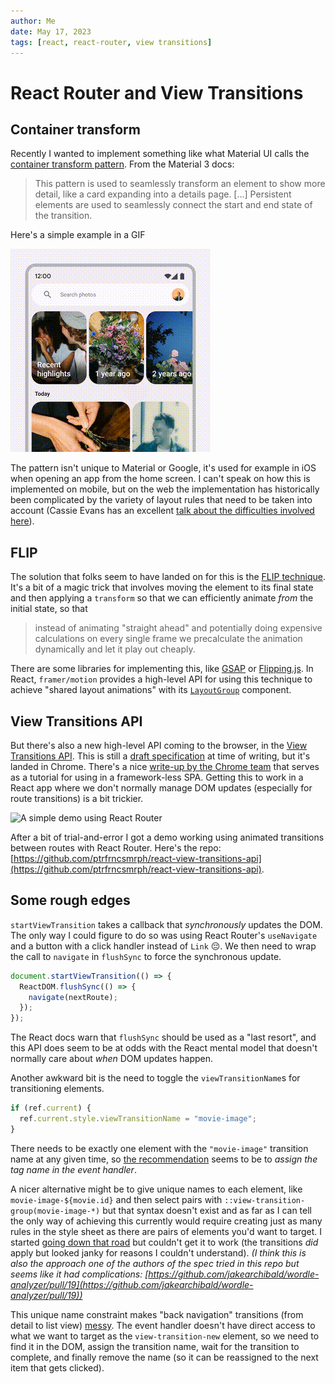 ```yaml
---
author: Me
date: May 17, 2023
tags: [react, react-router, view transitions]
---
```


# React Router and View Transitions

## Container transform

Recently I wanted to implement something like what Material UI calls the [container transform pattern](https://m3.material.io/styles/motion/transitions/transition-patterns#b67cba74-6240-4663-a423-d537b6d21187). From the Material 3 docs:

> This pattern is used to seamlessly transform an element to show more detail, like a card expanding into a details page.
> [...]
> Persistent elements are used to seamlessly connect the start and end state of the transition.

Here's a simple example in a GIF

![An example from the Material UI documentation](../images/2023-05-21-container-transform.gif)

The pattern isn't unique to Material or Google, it's used for example in iOS when opening an app from the home screen.
I can't speak on how this is implemented on mobile, but on the web the implementation has historically been complicated by the variety of layout rules that need to be taken into account (Cassie Evans has an excellent [talk about the difficulties involved here](https://www.youtube.com/watch?v=POBxxUkvHi4)).

## FLIP

The solution that folks seem to have landed on for this is the [FLIP technique](https://aerotwist.com/blog/flip-your-animations/).
It's a bit of a magic trick that involves moving the element to its final state and then applying a `transform` so that we can efficiently animate _from_ the initial state, so that

> instead of animating "straight ahead" and potentially doing expensive calculations on every single frame we precalculate the animation dynamically and let it play out cheaply.

There are some libraries for implementing this, like [GSAP](https://greensock.com/docs/v3/Plugins/Flip/) or [Flipping.js](https://github.com/davidkpiano/flipping).
In React, `framer/motion` provides a high-level API for using this technique to achieve "shared layout animations" with its [`LayoutGroup`](https://www.framer.com/motion/layout-group/) component.

## View Transitions API

But there's also a new high-level API coming to the browser, in the [View Transitions API](https://developer.mozilla.org/en-US/docs/Web/API/View_Transitions_API).
This is still a [draft specification](https://drafts.csswg.org/css-view-transitions-1/) at time of writing, but it's landed in Chrome.
There's a nice [write-up by the Chrome team](https://developer.chrome.com/docs/web-platform/view-transitions/) that serves as a tutorial for using in a framework-less SPA.
Getting this to work in a React app where we don't normally manage DOM updates (especially for route transitions) is a bit trickier.

<!-- <image-loader
placeholder="../images/2023-05-21-demo/small.gif"
full-image="../images/2023-05-21-demo/large.gif"
/> -->

![A simple demo using React Router](../images/2023-05-21-demo/large.gif)

After a bit of trial-and-error I got a demo working using animated transitions between routes with React Router.
Here's the repo: [https://github.com/ptrfrncsmrph/react-view-transitions-api](https://github.com/ptrfrncsmrph/react-view-transitions-api).

## Some rough edges

`startViewTransition` takes a callback that _synchronously_ updates the DOM.
The only way I could figure to do so was using React Router's `useNavigate` and a button with a click handler instead of `Link` 😔.
We then need to wrap the call to `navigate` in `flushSync` to force the synchronous update.

```ts
document.startViewTransition(() => {
  ReactDOM.flushSync(() => {
    navigate(nextRoute);
  });
});
```

The React docs warn that `flushSync` should be used as a "last resort", and this API does seem to be at odds with the React mental model that doesn't normally care about _when_ DOM updates happen.

Another awkward bit is the need to toggle the `viewTransitionName`s for transitioning elements.

```ts
if (ref.current) {
  ref.current.style.viewTransitionName = "movie-image";
}
```

There needs to be exactly one element with the `"movie-image"` transition name at any given time, so [the recommendation](https://developer.chrome.com/docs/web-platform/view-transitions/#transitioning-elements-dont-need-to-be-the-same-dom-element) seems to be to _assign the tag name in the event handler_.

A nicer alternative might be to give unique names to each element, like `movie-image-${movie.id}` and then select pairs with `::view-transition-group(movie-image-*)` but that syntax doesn't exist and as far as I can tell the only way of achieving this currently would require creating just as many rules in the style sheet as there are pairs of elements you'd want to target.
I started [going down that road](https://github.com/ptrfrncsmrph/react-view-transitions-api/compare/main...dynamic-style-sheet-rules) but couldn't get it to work (the transitions _did_ apply but looked janky for reasons I couldn't understand).
_(I think this is also the approach one of the authors of the spec tried in this repo but seems like it had complications: [https://github.com/jakearchibald/wordle-analyzer/pull/19](https://github.com/jakearchibald/wordle-analyzer/pull/19))_

This unique name constraint makes "back navigation" transitions (from detail to list view) [messy](https://github.com/ptrfrncsmrph/react-view-transitions-api/commit/9c2a2775a34a2ea8e3a7e1ff90881cb4c8cf4e53#diff-26ad4b834941d9b19ebf9db8082bd202aaf72ea0ddea85f5a8a0cb3c729cc6f2).
The event handler doesn't have direct access to what we want to target as the `view-transition-new` element, so we need to find it in the DOM, assign the transition name, wait for the transition to complete, and finally remove the name (so it can be reassigned to the next item that gets clicked).
